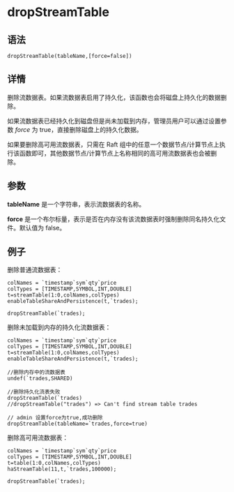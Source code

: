 # dropStreamTable

## 语法

`dropStreamTable(tableName,[force=false])`

## 详情

删除流数据表。如果流数据表启用了持久化，该函数也会将磁盘上持久化的数据删除。

如果流数据表已经持久化到磁盘但是尚未加载到内存，管理员用户可以通过设置参数 *force* 为 true，直接删除磁盘上的持久化数据。

如果要删除高可用流数据表，只需在 Raft
组中的任意一个数据节点/计算节点上执行该函数即可，其他数据节点/计算节点上名称相同的高可用流数据表也会被删除。

## 参数

**tableName** 是一个字符串，表示流数据表的名称。

**force** 是一个布尔标量，表示是否在内存没有该流数据表时强制删除同名持久化文件。默认值为 false。

## 例子

删除普通流数据表：

```
colNames = `timestamp`sym`qty`price
colTypes = [TIMESTAMP,SYMBOL,INT,DOUBLE]
t=streamTable(1:0,colNames,colTypes)
enableTableShareAndPersistence(t,`trades);

dropStreamTable(`trades);
```

删除未加载到内存的持久化流数据表：

```
colNames = `timestamp`sym`qty`price
colTypes = [TIMESTAMP,SYMBOL,INT,DOUBLE]
t=streamTable(1:0,colNames,colTypes)
enableTableShareAndPersistence(t,`trades);

//删除内存中的流数据表
undef(`trades,SHARED)

//删除持久化流表失败
dropStreamTable(`trades)
//dropStreamTable("trades") => Can't find stream table trades

// admin 设置force为true,成功删除
dropStreamTable(tableName=`trades,force=true)
```

删除高可用流数据表：

```
colNames = `timestamp`sym`qty`price
colTypes = [TIMESTAMP,SYMBOL,INT,DOUBLE]
t=table(1:0,colNames,colTypes)
haStreamTable(11,t,`trades,100000);

dropStreamTable(`trades);
```


